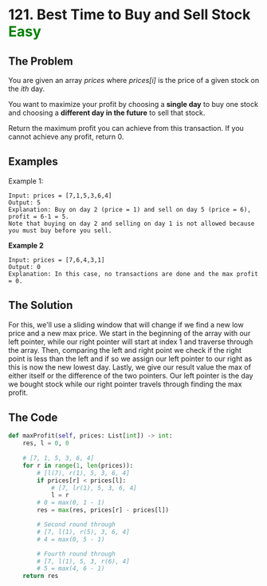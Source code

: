 # 121. Best Time to Buy and Sell Stock <span style="color:green">Easy</span>

## **The Problem**
You are given an array *prices* where *prices[i]* is the price of a given stock on the *ith* day.

You want to maximize your profit by choosing a **single day** to buy one stock and choosing a **different day in the future** to sell that stock.

Return the maximum profit you can achieve from this transaction. If you cannot achieve any profit, return 0.

## **Examples**
Example 1:
```
Input: prices = [7,1,5,3,6,4]
Output: 5
Explanation: Buy on day 2 (price = 1) and sell on day 5 (price = 6), profit = 6-1 = 5.
Note that buying on day 2 and selling on day 1 is not allowed because you must buy before you sell.
```
**Example 2**
```
Input: prices = [7,6,4,3,1]
Output: 0
Explanation: In this case, no transactions are done and the max profit = 0.
```

## **The Solution**
For this, we'll use a sliding window that will change if we find a new low price and a new max price.
We start in the beginning of the array with our left pointer, while our right pointer will start at index 1 and traverse through the array. Then, comparing the left and right point we check if the right point is less than the left and if so we assign our left pointer to our right as this is now the new lowest day. Lastly, we give our result value the max of either itself or the difference of the two pointers.
Our left pointer is the day we bought stock while our right pointer travels through finding the max profit.


## **The Code**

```python
def maxProfit(self, prices: List[int]) -> int:
    res, l = 0, 0
    
    # [7, 1, 5, 3, 6, 4]
    for r in range(1, len(prices)):
        # [l(7), r(1), 5, 3, 6, 4]
        if prices[r] < prices[l]:
            # [7, lr(1), 5, 3, 6, 4]
            l = r
        # 0 = max(0, 1 - 1)
        res = max(res, prices[r] - prices[l])

        # Second round through
        # [7, l(1), r(5), 3, 6, 4]
        # 4 = max(0, 5 - 1)

        # Fourth round through
        # [7, l(1), 5, 3, r(6), 4]
        # 5 = max(4, 6 - 1)
    return res
```